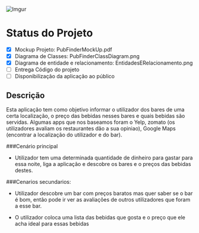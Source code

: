 ![Imgur](https://i.imgur.com/ICdGFvx.png)

#  Status do Projeto

- [x] Mockup Projeto: PubFinderMockUp.pdf
- [x] Diagrama de Classes: PubFinderClassDiagram.png
- [x] Diagrama de entidade e relacionamento: EntidadesERelacionamento.png
- [ ] Entrega Código do projeto
- [ ] Disponibilização da aplicação ao público

## Descrição

Esta aplicação tem como objetivo informar o utilizador dos bares de uma certa localização, o preço das bebidas nesses bares e quais bebidas são servidas.
Algumas apps que nos baseamos foram o Yelp, zomato (os utilizadores avaliam os restaurantes dão a sua opiniao), Google Maps (encontrar a localização do utilizador e do bar).

###Cenário principal
- Utilizador tem uma determinada quantidade de dinheiro para gastar para essa noite, liga a aplicação e descobre os bares e o preços das bebidas destes.

###Cenarios secundarios:

- Utilizador descobre um bar com preços baratos mas quer saber se o bar é bom, então pode ir ver as avaliações de outros utilizadores que foram a esse bar. 

- O utilizador coloca uma lista das bebidas que gosta e o preço que ele acha ideal para essas bebidas



